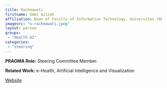 ```yaml
---
title: Rachmawati 
firstname: Ummi Azizah 
affiliation: Dean of Faculty of Information Technology, Universitas YARSI
imagesrc: "u-rachmawati.jpeg"
layout: person
groups:
 - "Health AI"
categories:
 - "steering"
---
```


**PRAGMA Role:**  Steering Committee Member.

**Related Work:** e-Health, Artificial Intelligence and Visualization


[Website][1]

[1]: https://www.linkedin.com/in/ummi-azizah-rachmawati-41262b207
